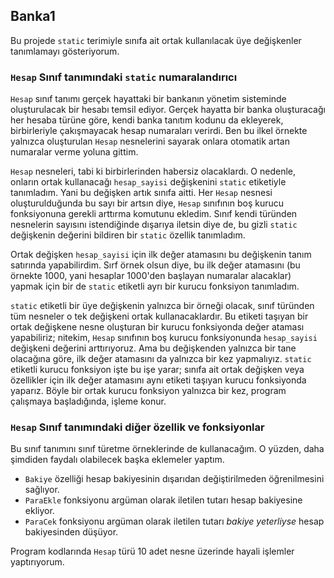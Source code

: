 ﻿## Banka1
Bu projede `static` terimiyle sınıfa ait ortak kullanılacak
üye değişkenler tanımlamayı gösteriyorum.

### `Hesap` Sınıf tanımındaki `static` numaralandırıcı
`Hesap` sınıf tanımı gerçek hayattaki bir bankanın yönetim
sisteminde oluşturulacak bir hesabı temsil ediyor.
Gerçek hayatta bir banka oluşturacağı her hesaba türüne
göre, kendi banka tanıtım kodunu da ekleyerek, birbirleriyle
çakışmayacak hesap numaraları verirdi. Ben bu ilkel örnekte
yalnızca oluşturulan `Hesap` nesnelerini sayarak onlara
otomatik artan numaralar verme yoluna gittim.

`Hesap` nesneleri, tabi ki birbirlerinden habersiz olacaklardı.
O nedenle, onların ortak kullanacağı `hesap_sayisi` değişkenini
`static` etiketiyle tanımladım. Yani bu değişken artık sınıfa
aitti. Her `Hesap` nesnesi oluşturulduğunda bu sayı bir artsın
diye, `Hesap` sınıfının boş kurucu fonksiyonuna gerekli
arttırma komutunu ekledim. Sınıf kendi türünden nesnelerin
sayısını istendiğinde dışarıya iletsin diye de,
bu gizli `static` değişkenin değerini bildiren bir `static`
özellik tanımladım.

Ortak değişken `hesap_sayisi` için ilk değer atamasını
bu değişkenin tanım satırında yapabilirdim.
Sırf örnek olsun diye, bu ilk değer atamasını
(bu örnekte 1000, yani hesaplar 1000'den başlayan
numaralar alacaklar) yapmak için bir de `static`
etiketli ayrı bir kurucu fonksiyon tanımladım.

`static` etiketli bir üye değişkenin yalnızca
bir örneği olacak, sınıf türünden tüm nesneler
o tek değişkeni ortak kullanacaklardır.
Bu etiketi taşıyan bir ortak değişkene nesne
oluşturan bir kurucu fonksiyonda değer ataması
yapabiliriz; nitekim, `Hesap` sınıfının boş
kurucu fonksiyonunda `hesap_sayisi` değişkeni
değerini arttırıyoruz. Ama bu değişkenden yalnızca
bir tane olacağına göre, ilk değer atamasını da
yalnızca bir kez yapmalıyız. `static` etiketli kurucu
fonksiyon işte bu işe yarar; sınıfa ait ortak değişken
veya özellikler için ilk değer atamasını aynı etiketi
taşıyan kurucu fonksiyonda yaparız. Böyle bir ortak
kurucu fonksiyon yalnızca bir kez, program çalışmaya
başladığında, işleme konur.

### `Hesap` Sınıf tanımındaki diğer özellik ve fonksiyonlar
Bu sınıf tanımını sınıf türetme örneklerinde de kullanacağım.
O yüzden, daha şimdiden faydalı olabilecek başka eklemeler yaptım.
- `Bakiye` özelliği hesap bakiyesinin dışarıdan değiştirilmeden
  öğrenilmesini sağlıyor.
- `ParaEkle` fonksiyonu argüman olarak iletilen tutarı
  hesap bakiyesine ekliyor.
- `ParaCek` fonksiyonu argüman olarak iletilen tutarı
  *bakiye yeterliyse* hesap bakiyesinden düşüyor.

Program kodlarında `Hesap` türü 10 adet nesne
üzerinde hayali işlemler yaptırıyorum.
